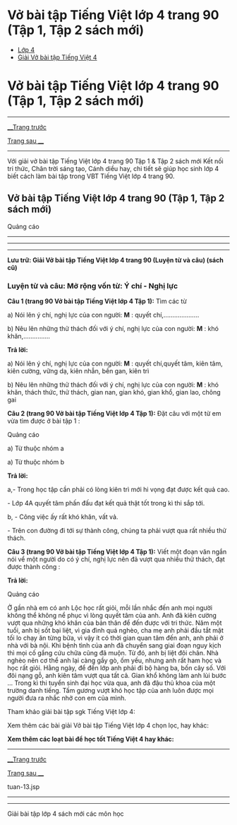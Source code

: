 # Vở bài tập Tiếng Việt lớp 4 trang 90 (Tập 1, Tập 2 sách mới)

  * [Lớp 4](https://vietjack.com/series/lop-4.jsp)
  * [Giải Vở bài tập Tiếng Việt 4](https://vietjack.com/giai-vo-bai-tap-tieng-viet-4/index.jsp)



# Vở bài tập Tiếng Việt lớp 4 trang 90 (Tập 1, Tập 2 sách mới)

* * *

[__Trang trước](https://vietjack.com/giai-vo-bai-tap-tieng-viet-4/tuan-13.jsp)

[Trang sau __](https://vietjack.com/giai-vo-bai-tap-tieng-viet-4/tuan-13.jsp)

* * *

Với giải vở bài tập Tiếng Việt lớp 4 trang 90 Tập 1 & Tập 2 sách mới Kết nối tri thức, Chân trời sáng tạo, Cánh diều hay, chi tiết sẽ giúp học sinh lớp 4 biết cách làm bài tập trong VBT Tiếng Việt lớp 4 trang 90.

## Vở bài tập Tiếng Việt lớp 4 trang 90 (Tập 1, Tập 2 sách mới)

Quảng cáo

* * *

* * *

* * *

**Lưu trữ: Giải Vở bài tập Tiếng Việt lớp 4 trang 90 (Luyện từ và câu) (sách cũ)**

### **Luyện từ và câu: Mở rộng vốn từ: Ý chí - Nghị lực**

**Câu 1 (trang 90 Vở bài tập Tiếng Việt lớp 4 Tập 1):** Tìm các từ

a) Nói lên ý chí, nghị lực của con người: **M** : quyết chí,....................

b) Nêu lên những thử thách đối với ý chí, nghị lực của con người: **M** : khó khăn,...............

**Trả lời:**

a) Nói lên ý chí, nghị lực của con người: **M** : quyết chí,quyết tâm, kiên tâm, kiên cường, vững dạ, kiên nhẫn, bền gan, kiên trì

b) Nêu lên những thử thách đối với ý chí, nghị lực của con người: **M** : khó khăn, thách thức, thử thách, gian nan, gian khó, gian khổ, gian lao, chông gai

**Câu 2 (trang 90 Vở bài tập Tiếng Việt lớp 4 Tập 1):** Đặt câu với một từ em vừa tìm được ở bài tập 1 :

Quảng cáo

a) Từ thuộc nhóm a

a) Từ thuộc nhóm b

**Trả lời:**

a,- Trong học tập cần phải có lòng kiên trì mới hi vọng đạt được kết quả cao.

\- Lớp 4A quyết tâm phấn đấu đạt kết quả thật tốt trong kì thi sắp tới.

b, - Công việc ấy rất khó khăn, vất vả.

\- Trên con đường đi tới sự thành công, chúng ta phải vượt qua rất nhiều thử thách. 

**Câu 3 (trang 90 Vở bài tập Tiếng Việt lớp 4 Tập 1):** Viết một đoạn văn ngắn nói vể một người do có ý chí, nghị lực nên đã vượt qua nhiều thử thách, đạt được thành công :

**Trả lời:**

Quảng cáo

Ở gần nhà em có anh Lộc học rất giỏi, mỗi lần nhắc đến anh mọi người không thể không nể phục vì lòng quyết tâm của anh. Anh đã kiên cường vượt qua những khó khăn của bản thân để đến được với tri thức. Năm một tuổi, anh bị sốt bại liệt, vì gia đình quá nghèo, cha mẹ anh phải đầu tắt mặt tối lo chạy ăn từng bữa, vì vậy ít có thời gian quan tâm đến anh, anh phải ở nhà với bà nội. Khi bệnh tình của anh đã chuyển sang giai đoạn nguy kịch thì mọi cố gắng cứu chữa cũng đã muộn. Từ đó, anh bị liệt đôi chân. Nhà nghèo nên cơ thể anh lại càng gầy gò, ốm yếu, nhưng anh rất ham học và học rất giỏi. Hằng ngày, để đến lớp anh phải đi bộ hàng ba, bốn cây số. Với đôi nạng gỗ, anh kiên tâm vượt qua tất cả. Gian khổ không làm anh lùi bước ... Trong kì thi tuyển sinh đại học vừa qua, anh đã đậu thủ khoa của một trường danh tiếng. Tấm gương vượt khó học tập của anh luôn được mọi người đưa ra nhắc nhở con em của mình.

Tham khảo giải bài tập sgk Tiếng Việt lớp 4:

Xem thêm các bài giải Vở bài tập Tiếng Việt lớp 4 chọn lọc, hay khác:

**Xem thêm các loạt bài để học tốt Tiếng Việt 4 hay khác:**

* * *

[__Trang trước](https://vietjack.com/giai-vo-bai-tap-tieng-viet-4/tuan-13.jsp)

[Trang sau __](https://vietjack.com/giai-vo-bai-tap-tieng-viet-4/tuan-13.jsp)

tuan-13.jsp

* * *

* * *

Giải bài tập lớp 4 sách mới các môn học
